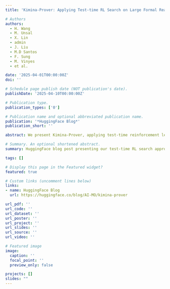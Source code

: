 ```yaml
---
title: 'Kimina-Prover: Applying Test-time RL Search on Large Formal Reasoning Models'

# Authors
authors:
  - H. Wang
  - M. Unsal
  - X. Lin
  - admin
  - J. Liu
  - M.D Santos
  - F. Sung
  - M. Vinyes
  - et al.

date: '2025-04-01T00:00:00Z'
doi: ''

# Schedule page publish date (NOT publication's date).
publishDate: '2025-04-10T00:00:00Z'

# Publication type.
publication_types: ['0']

# Publication name and optional abbreviated publication name.
publication: '*HuggingFace Blog*'
publication_short: ''

abstract: We present Kimina-Prover, applying test-time reinforcement learning search on large formal reasoning models. This blog post details our approach and demonstrates state-of-the-art performance on formal theorem proving benchmarks.

# Summary. An optional shortened abstract.
summary: HuggingFace blog post presenting our test-time RL search approach for formal reasoning.

tags: []

# Display this page in the Featured widget?
featured: true

# Custom links (uncomment lines below)
links:
- name: HuggingFace Blog
  url: https://huggingface.co/blog/AI-MO/kimina-prover

url_pdf: ''
url_code: ''
url_dataset: ''
url_poster: ''
url_project: ''
url_slides: ''
url_source: ''
url_video: ''

# Featured image
image:
  caption: ''
  focal_point: ''
  preview_only: false

projects: []
slides: ""
---
```

